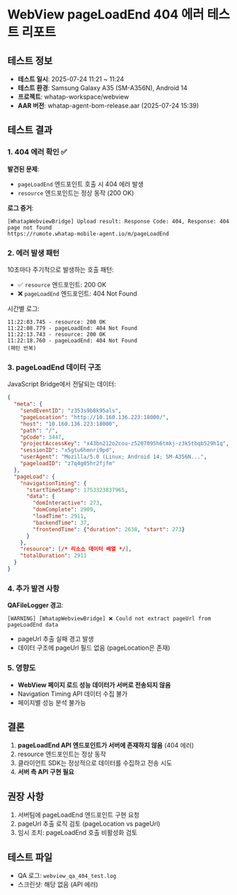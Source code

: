 # WebView pageLoadEnd 404 에러 테스트 리포트

## 테스트 정보
- **테스트 일시**: 2025-07-24 11:21 ~ 11:24
- **테스트 환경**: Samsung Galaxy A35 (SM-A356N), Android 14
- **프로젝트**: whatap-workspace/webview
- **AAR 버전**: whatap-agent-bom-release.aar (2025-07-24 15:39)

## 테스트 결과

### 1. 404 에러 확인 ✅

**발견된 문제**:
- `pageLoadEnd` 엔드포인트 호출 시 404 에러 발생
- `resource` 엔드포인트는 정상 동작 (200 OK)

**로그 증거**:
```
[WhatapWebviewBridge] Upload result: Response Code: 404, Response: 404 page not found
https://rumote.whatap-mobile-agent.io/m/pageLoadEnd
```

### 2. 에러 발생 패턴

10초마다 주기적으로 발생하는 호출 패턴:
- ✅ `resource` 엔드포인트: 200 OK
- ❌ `pageLoadEnd` 엔드포인트: 404 Not Found

시간별 로그:
```
11:22:03.745 - resource: 200 OK
11:22:08.779 - pageLoadEnd: 404 Not Found
11:22:13.743 - resource: 200 OK
11:22:18.760 - pageLoadEnd: 404 Not Found
(패턴 반복)
```

### 3. pageLoadEnd 데이터 구조

JavaScript Bridge에서 전달되는 데이터:
```json
{
  "meta": {
    "sendEventID": "z353s9b8k95als",
    "pageLocation": "http://10.160.136.223:18000/",
    "host": "10.160.136.223:18000",
    "path": "/",
    "pCode": 3447,
    "projectAccessKey": "x43bn212o2cou-z5207095h6tmkj-z3k5tbqb529h1q",
    "sessionID": "x5gtu6hmnri9pd",
    "userAgent": "Mozilla/5.0 (Linux; Android 14; SM-A356N...",
    "pageloadID": "z7q4g05hr2fjfm"
  },
  "pageLoad": {
    "navigationTiming": {
      "startTimeStamp": 1753323837965,
      "data": {
        "domInteractive": 273,
        "domComplete": 2909,
        "loadTime": 2911,
        "backendTime": 37,
        "frontendTime": {"duration": 2638, "start": 273}
      }
    },
    "resource": [/* 리소스 데이터 배열 */],
    "totalDuration": 2911
  }
}
```

### 4. 추가 발견 사항

**QAFileLogger 경고**:
```
[WARNING] [WhatapWebviewBridge] ❌ Could not extract pageUrl from pageLoadEnd data
```
- pageUrl 추출 실패 경고 발생
- 데이터 구조에 pageUrl 필드 없음 (pageLocation은 존재)

### 5. 영향도

- **WebView 페이지 로드 성능 데이터가 서버로 전송되지 않음**
- Navigation Timing API 데이터 수집 불가
- 페이지별 성능 분석 불가능

## 결론

1. **pageLoadEnd API 엔드포인트가 서버에 존재하지 않음** (404 에러)
2. resource 엔드포인트는 정상 동작
3. 클라이언트 SDK는 정상적으로 데이터를 수집하고 전송 시도
4. **서버 측 API 구현 필요**

## 권장 사항

1. 서버팀에 pageLoadEnd 엔드포인트 구현 요청
2. pageUrl 추출 로직 검토 (pageLocation vs pageUrl)
3. 임시 조치: pageLoadEnd 호출 비활성화 검토

## 테스트 파일
- QA 로그: `webview_qa_404_test.log`
- 스크린샷: 해당 없음 (API 에러)